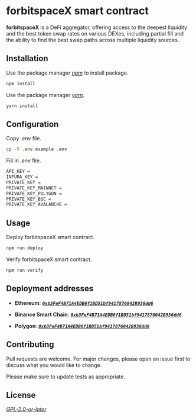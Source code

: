 # forbitspaceX smart contract 


**forbitspaceX** is a DeFi aggregator, offering access to the deepest liquidity and the best token swap rates on various DEXes, including partial fill and the ability to find the best swap paths across multiple liquidity sources.

## Installation

Use the package manager *[npm](https://nodejs.org/en/download/)* to install package.

```bash
npm install
```

Use the package manager *[yarn](https://yarnpkg.com/getting-started/install)*.

```bash
yarn install
```

## Configuration

Copy *.env* file.

```bash
cp -R .env.example .env
```

Fill in *.env* file.

```bash
API_KEY =
INFURA_KEY = 
PRIVATE_KEY =
PRIVATE_KEY_MAINNET =
PRIVATE_KEY_POLYGON =
PRIVATE_KEY_BSC =
PRIVATE_KEY_AVALANCHE =
```

## Usage

Deploy forbitspaceX smart contract.

```bash
npm run deploy
```

Verify forbitspaceX smart contract.

```bash
npm run verify
```

## Deployment addresses

- **Ethereum**: ***[`0xb3FeF4B71A4EDB6f1BD51bf9417876042B936dd6`](https://etherscan.io/address/0xb3FeF4B71A4EDB6f1BD51bf9417876042B936dd6#code)***

- **Binance Smart Chain**: ***[`0xb3FeF4B71A4EDB6f1BD51bf9417876042B936dd6`](https://bscscan.com/address/0xb3FeF4B71A4EDB6f1BD51bf9417876042B936dd6#code)***

- **Polygon**: ***[`0xb3FeF4B71A4EDB6f1BD51bf9417876042B936dd6`](https://polygonscan.com/address/0xb3FeF4B71A4EDB6f1BD51bf9417876042B936dd6#code)***

## Contributing
Pull requests are welcome. For major changes, please open an issue first to discuss what you would like to change.

Please make sure to update tests as appropriate.

## License
*[GPL-2.0-or-later](https://spdx.org/licenses/GPL-2.0-or-later.html)*
